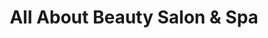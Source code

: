 ---
title: "All About Beauty Salon & Spa"
url: /springfield/all-about-beauty-salon-and-spa/
shop: beauty
---
